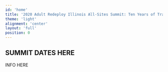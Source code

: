 ```yaml
---
id: 'home'
title: '2020 Adult Redeploy Illinois All-Sites Summit: Ten Years of Transformation'
theme: 'light'
alignment: 'center'
layout: 'full'
position: 0
---
```


## SUMMIT DATES HERE

<!-- <div class="mt-3">

### [DoubleTree by Hilton](<https://doubletree.hilton.com/en/dt/groups/personalized/B/BMIDTDT-ICJ-20190513/index.jhtml?WT.mc_id=POG](https://doubletree.hilton.com/en/dt/groups/personalized/B/BMIDTDT-ICJ-20190513/index.jhtml?WT.mc_id=POG)>){.muted}

</div>

### 10 Brickyard Drive{.muted}

### Bloomington, IL 61701{.muted} -->

INFO HERE


